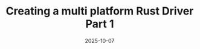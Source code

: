 ---
tags:
  - blog-post
  - draft
date: 2025-10-07
title: "Creating a multi platform Rust Driver Part 1"
draft: true
---